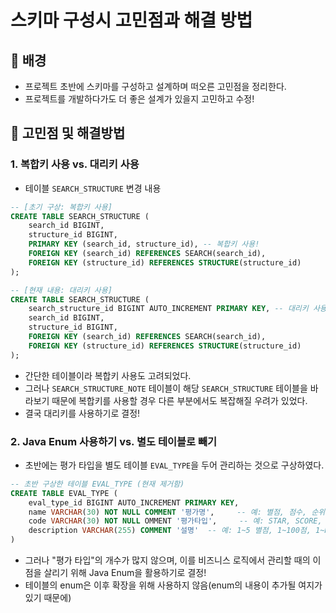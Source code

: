 # 스키마 구성시 고민점과 해결 방법

## 🥕 배경
- 프로젝트 초반에 스키마를 구성하고 설계하며 떠오른 고민점을 정리한다.
- 프로젝트를 개발하다가도 더 좋은 설계가 있을지 고민하고 수정!

## 🥕 고민점 및 해결방법

### 1. 복합키 사용 vs. 대리키 사용
- 테이블 `SEARCH_STRUCTURE` 변경 내용
```sql
-- [초기 구상: 복합키 사용]
CREATE TABLE SEARCH_STRUCTURE (
    search_id BIGINT,
    structure_id BIGINT,
    PRIMARY KEY (search_id, structure_id), -- 복합키 사용!
    FOREIGN KEY (search_id) REFERENCES SEARCH(search_id),
    FOREIGN KEY (structure_id) REFERENCES STRUCTURE(structure_id)
);

-- [현재 내용: 대리키 사용]
CREATE TABLE SEARCH_STRUCTURE (
    search_structure_id BIGINT AUTO_INCREMENT PRIMARY KEY, -- 대리키 사용!
    search_id BIGINT,
    structure_id BIGINT,
    FOREIGN KEY (search_id) REFERENCES SEARCH(search_id),
    FOREIGN KEY (structure_id) REFERENCES STRUCTURE(structure_id)
);
```
- 간단한 테이블이라 복합키 사용도 고려되었다.
- 그러나 `SEARCH_STRUCTURE_NOTE` 테이블이 해당 `SEARCH_STRUCTURE` 테이블을 바라보기 때문에 복합키를 사용할 경우 다른 부분에서도 복잡해질 우려가 있었다.
- 결국 대리키를 사용하기로 결정!

### 2. Java Enum 사용하기 vs. 별도 테이블로 빼기
- 초반에는 평가 타입을 별도 테이블 `EVAL_TYPE`을 두어 관리하는 것으로 구상하였다.
```sql
-- 초반 구상한 테이블 EVAL_TYPE (현재 제거함)
CREATE TABLE EVAL_TYPE (
    eval_type_id BIGINT AUTO_INCREMENT PRIMARY KEY,
    name VARCHAR(30) NOT NULL COMMENT '평가명',     -- 예: 별점, 점수, 순위, 해당여부
    code VARCHAR(30) NOT NULL OMMENT '평가타입',     -- 예: STAR, SCORE, RANK, BOOLEAN
    description VARCHAR(255) COMMENT '설명'  -- 예: 1~5 별점, 1~100점, 1~N 순위
)
```
- 그러나 "평가 타입"의 개수가 많지 않으며, 이를 비즈니스 로직에서 관리할 때의 이점을 살리기 위해 Java Enum을 활용하기로 결정!
- 테이블의 enum은 이후 확장을 위해 사용하지 않음(enum의 내용이 추가될 여지가 있기 때문에)
